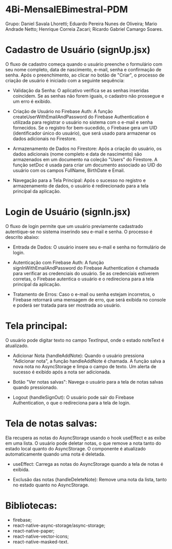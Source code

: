 # 4Bi-MensalEBimestral-PDM
Grupo:
Daniel Savala Lhoretti; Eduardo Pereira Nunes de Oliveira; Mario Andrade Netto; Henrique Correia Zacari; Ricardo Gabriel Camargo Soares.

# Cadastro de Usuário (signUp.jsx)
O fluxo de cadastro começa quando o usuário preenche o formulário com seu nome completo, data de nascimento, e-mail, senha e confirmação de senha. Após o preenchimento, ao clicar no botão de "Criar", o processo de criação de usuário é iniciado com a seguinte sequência:

  - Validação da Senha:
O aplicativo verifica se as senhas inseridas coincidem. Se as senhas não forem iguais, o cadastro não prossegue e um erro é exibido.

  - Criação de Usuário no Firebase Auth:
A função createUserWithEmailAndPassword do Firebase Authentication é utilizada para registrar o usuário no sistema com o e-mail e senha fornecidos. Se o registro for bem-sucedido, o Firebase gera um UID (identificador único do usuário), que será usado para armazenar os dados adicionais no Firestore.

  - Armazenamento de Dados no Firestore:
Após a criação do usuário, os dados adicionais (nome completo e data de nascimento) são armazenados em um documento na coleção "Users" do Firestore. A função setDoc é usada para criar um documento associado ao UID do usuário com os campos FullName, BirthDate e Email.

  - Navegação para a Tela Principal:
Após o sucesso no registro e armazenamento de dados, o usuário é redirecionado para a tela principal da aplicação.

# Login de Usuário (signIn.jsx)
O fluxo de login permite que um usuário previamente cadastrado autentique-se no sistema inserindo seu e-mail e senha. O processo é descrito abaixo:

  - Entrada de Dados: O usuário insere seu e-mail e senha no formulário de login.

  - Autenticação com Firebase Auth:
A função signInWithEmailAndPassword do Firebase Authentication é chamada para verificar as credenciais do usuário. Se as credenciais estiverem corretas, o Firebase autentica o usuário e o redireciona para a tela principal da aplicação.
  - Tratamento de Erros:
Caso o e-mail ou senha estejam incorretos, o Firebase retornará uma mensagem de erro, que será exibida no console e poderá ser tratada para ser mostrada ao usuário.

# Tela principal:
O usuário pode digitar texto no campo TextInput, onde o estado noteText é atualizado.

  - Adicionar Nota (handleAddNote): Quando o usuário pressiona "Adicionar nota", a função handleAddNote é chamada. A função salva a nova nota no AsyncStorage e limpa o campo de texto. Um alerta de sucesso é exibido após a nota ser adicionada.

  - Botão "Ver notas salvas": Navega o usuário para a tela de notas salvas quando pressionado.

  - Logout (handleSignOut): O usuário pode sair do Firebase Authentication, o que o redireciona para a tela de login.

# Tela de notas salvas:
Ela recupera as notas do AsyncStorage usando o hook useEffect e as exibe em uma lista. O usuário pode deletar notas, o que remove a nota tanto do estado local quanto do AsyncStorage. O componente é atualizado automaticamente quando uma nota é deletada.

  - useEffect: Carrega as notas do AsyncStorage quando a tela de notas é exibida.

  - Exclusão das notas (handleDeleteNote): Remove uma nota da lista, tanto no estado quanto no AsyncStorage.

# Bibliotecas:
  - firebase;
  - react-native-async-storage/async-storage;
  - react-native-paper;
  - react-native-vector-icons;
  - react-native-masked-text.
